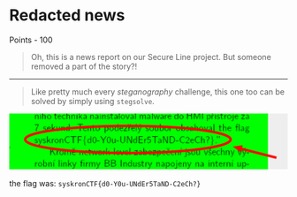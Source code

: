# Redacted news

Points - 100

> Oh, this is a news report on our Secure Line project. But someone removed a part of the story?!

---

> Like pretty much every _steganography_ challenge, this one too can be solved by simply using `stegsolve`.

![stegsolve](./stegsolve.png)

 the flag was: `syskronCTF{d0-Y0u-UNdEr5TaND-C2eCh?}`
